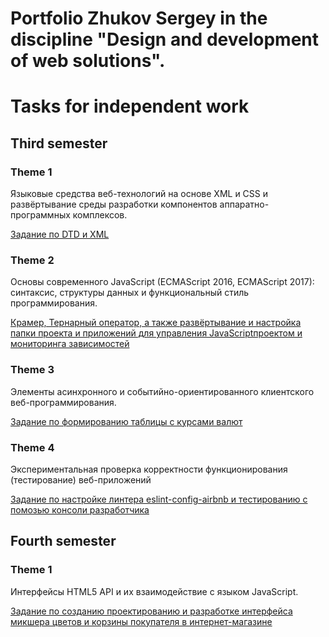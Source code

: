 # Portfolio Zhukov Sergey in the discipline "Design and development of web solutions".

# Tasks for independent work


## Third semester

### Theme 1

Языковые средства веб-технологий на основе XML и CSS и развёртывание среды разработки компонентов аппаратно-программных комплексов.

[Задание по DTD и XML](https://github.com/MaybeCocoa/ZhukovSergeyWeb/tree/master/FirstTask)

### Theme 2

Основы современного JavaScript (ECMAScript 2016, ECMAScript 2017): синтаксис, структуры данных и функциональный стиль программирования.

[Крамер, Тернарный оператор, а также развёртывание и настройка папки проекта и приложений для управления JavaScriptпроектом и мониторинга зависимостей](https://github.com/MaybeCocoa/ZhukovSergeyWeb/tree/master/SecondTask)

### Theme 3

Элементы асинхронного и событийно-ориентированного клиентского веб-программирования.

[Задание по формированию таблицы с курсами валют](https://github.com/MaybeCocoa/ZhukovSergeyWeb/tree/master/ThirdTask)

### Theme 4

Экспериментальная проверка корректности функционирования (тестирование) веб-приложений

[Задание по настройке линтера eslint-config-airbnb и тестированию с помозью консоли разработчика](https://github.com/MaybeCocoa/ZhukovSergeyWeb/tree/master/FourthTask)


## Fourth semester

### Theme 1 

Интерфейсы HTML5 API и их взаимодействие с языком JavaScript.

[Задание по созданию проектированию и разработке интерфейса микшера цветов и корзины покупателя в интернет-магазине](https://github.com/MaybeCocoa/ZhukovSergeyWeb/tree/master/FifthTask)
